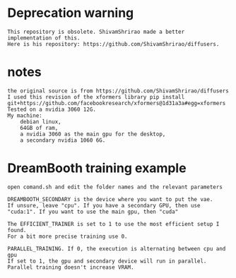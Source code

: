 # Deprecation warning
    This repository is obsolete. ShivamShrirao made a better implementation of this.
    Here is his repository: https://github.com/ShivamShrirao/diffusers.


# notes
    the original source is from https://github.com/ShivamShrirao/diffusers
    I used this revision of the xformers library pip install git+https://github.com/facebookresearch/xformers@1d31a3a#egg=xformers
    Tested on a nvidia 3060 12G.
    My machine: 
        debian linux, 
        64GB of ram, 
        a nvidia 3060 as the main gpu for the desktop, 
        a secondary nvidia 1060 6G.


# DreamBooth training example

    open comand.sh and edit the folder names and the relevant parameters
    
    DREAMBOOTH_SECONDARY is the device where you want to put the vae.
    If unsure, leave "cpu". If you have a secondary GPU, then use "cuda:1". If you want to use the main gpu, then "cuda"
    
    The EFFICIENT_TRAINER is set to 1 to use the most efficient setup I found.
    For a bit more precise training use 0.

    PARALLEL_TRAINING. If 0, the execution is alternating between cpu and gpu
    If set to 1, the gpu and secondary device will run in parallel.
    Parallel training doesn't increase VRAM.

